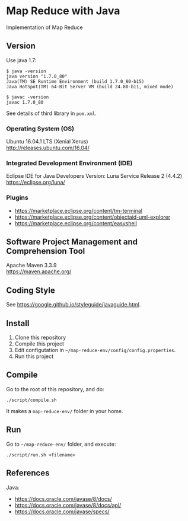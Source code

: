 # Map Reduce with Java

Implementation of Map Reduce  

## Version

Use java 1.7:

~~~
$ java -version
java version "1.7.0_80"
Java(TM) SE Runtime Environment (build 1.7.0_80-b15)
Java HotSpot(TM) 64-Bit Server VM (build 24.80-b11, mixed mode)
~~~

~~~
$ javac -version
javac 1.7.0_80
~~~

See details of third library in `pom.xml`.

### Operating System (OS)

Ubuntu 16.04.1 LTS (Xenial Xerus)  
http://releases.ubuntu.com/16.04/  

### Integrated Development Environment (IDE)

Eclipse IDE for Java Developers
Version: Luna Service Release 2 (4.4.2) 
https://eclipse.org/luna/

### Plugins

- https://marketplace.eclipse.org/content/tm-terminal
- https://marketplace.eclipse.org/content/objectaid-uml-explorer
- https://marketplace.eclipse.org/content/easyshell

## Software Project Management and Comprehension Tool

Apache Maven 3.3.9  
https://maven.apache.org/  

## Coding Style

See https://google.github.io/styleguide/javaguide.html.

## Install

1. Clone this repository
2. Compile this project
3. Edit configutation in `~/map-reduce-env/config/config.properties`.
4. Run this project

## Compile

Go to the root of this repository, and do:

~~~
./script/compile.sh
~~~

It makes a `map-reduce-env/` folder in your home.

## Run

Go to `~/map-reduce-env/` folder, and execute:

~~~
./script/run.sh <filename>
~~~

## References

Java:
- https://docs.oracle.com/javase/8/docs/ 
- https://docs.oracle.com/javase/8/docs/api/
- https://docs.oracle.com/javase/specs/
